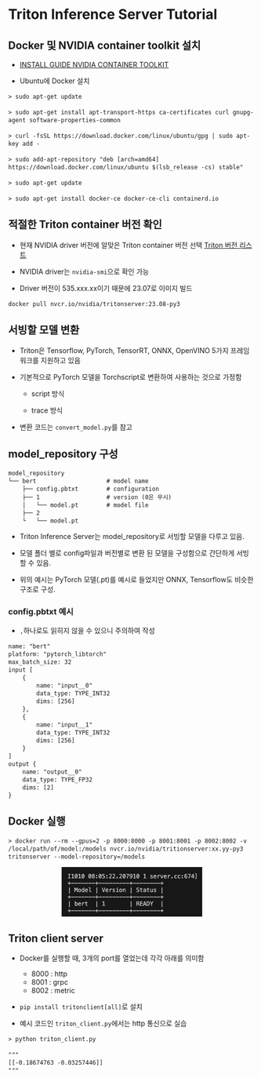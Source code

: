 # Triton Inference Server Tutorial

## Docker 및 NVIDIA container toolkit 설치

- [INSTALL GUIDE NVIDIA CONTAINER TOOLKIT](https://docs.nvidia.com/datacenter/cloud-native/container-toolkit/latest/install-guide.html)

- Ubuntu에 Docker 설치

```
> sudo apt-get update

> sudo apt-get install apt-transport-https ca-certificates curl gnupg-agent software-properties-common

> curl -fsSL https://download.docker.com/linux/ubuntu/gpg | sudo apt-key add -

> sudo add-apt-repository "deb [arch=amd64] https://download.docker.com/linux/ubuntu $(lsb_release -cs) stable"

> sudo apt-get update

> sudo apt-get install docker-ce docker-ce-cli containerd.io
```

## 적절한 Triton container 버전 확인

- 현재 NVIDIA driver 버전에 알맞은 Triton container 버전 선택 [Triton 버전 리스트](https://docs.nvidia.com/deeplearning/triton-inference-server/release-notes/index.html)

- NVIDIA driver는 `nvidia-smi`으로 확인 가능

- Driver 버전이 535.xxx.xx이기 때문에 23.07로 이미지 빌드

```
docker pull nvcr.io/nvidia/tritonserver:23.08-py3
```

## 서빙할 모델 변환

- Triton은 Tensorflow, PyTorch, TensorRT, ONNX, OpenVINO 5가지 프레임워크를 지원하고 있음

- 기본적으로 PyTorch 모델을 Torchscript로 변환하여 사용하는 것으로 가정함
    - script 방식

    - trace 방식

- 변환 코드는 `convert_model.py`를 참고

## model_repository 구성

```
model_repository            
└── bert                    # model name
    ├── config.pbtxt        # configuration
    ├── 1                   # version (0은 무시)
    │   └── model.pt        # model file
    ├── 2                   
    └   └── model.pt        
```

- Triton Inference Server는 model_repository로 서빙할 모델을 다루고 있음.

- 모델 폴더 별로 config파일과 버전별로 변환 된 모델을 구성함으로 간단하게 서빙할 수 있음.

- 위의 예시는 PyTorch 모델(.pt)를 예시로 들었지만 ONNX, Tensorflow도 비슷한 구조로 구성.

### config.pbtxt 예시

- `,`하나로도 읽히지 않을 수 있으니 주의하여 작성

```text
name: "bert"
platform: "pytorch_libtorch"
max_batch_size: 32
input [
    {
        name: "input__0"
        data_type: TYPE_INT32
        dims: [256]
    },
    {
        name: "input__1"
        data_type: TYPE_INT32
        dims: [256]
    }
]
output {
    name: "output__0"
    data_type: TYPE_FP32
    dims: [2]
}
```

## Docker 실행

```
> docker run --rm --gpus=2 -p 8000:8000 -p 8001:8001 -p 8002:8002 -v /local/path/of/model:/models nvcr.io/nvidia/tritionserver:xx.yy-py3 tritonserver --model-repository=/models
```

<center>
    <img src="imgs/image.png">
</center>


## Triton client server

- Docker를 실행할 때, 3개의 port를 열었는데 각각 아래를 의미함
    - 8000 : http
    - 8001 : grpc
    - 8002 : metric

- `pip install tritonclient[all]`로 설치

- 예시 코드인 `triton_client.py`에서는 http 통신으로 실습

```
> python triton_client.py

"""
[[-0.18674763 -0.03257446]]
"""
```